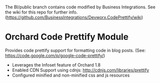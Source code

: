 The BI/public branch contains code modified by Business Integrations.
See the wiki for this repo for further info. (https://github.com/BusinessIntegrations/Devworx.CodePrettify/wiki)

Orchard Code Prettify Module
============================

Provides code prettify support for formatting code in blog posts. (See: https://code.google.com/p/google-code-prettify/)
* Leverages the Infoset feature of Orchard 1.8
* Enabled CDN Support using cdnjs: http://cdnjs.com/libraries/prettify
* Configured minified and non-minified css and js resources
